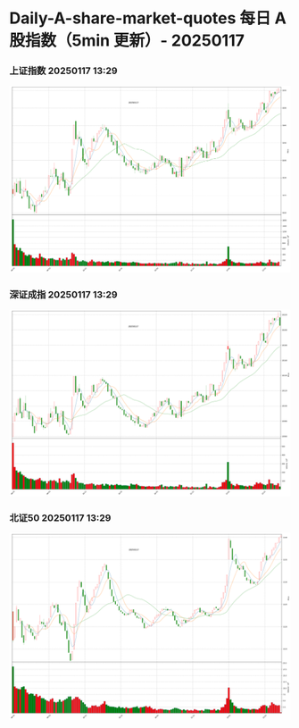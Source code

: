 
# Daily-A-share-market-quotes 每日 A 股指数（5min 更新）- 20250117

### 上证指数 20250117 13:29
![](./fig/2025/1/20250117-sh000001.png)

### 深证成指 20250117 13:29
![](./fig/2025/1/20250117-sz399001.png)

### 北证50 20250117 13:29
![](./fig/2025/1/20250117-bj899050.png)
